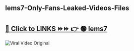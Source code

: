 
 ## lems7-Only-Fans-Leaked-Videos-Files

# <h2><a href="https://mediaupload.pro?lems7">🔗 Click to LINKS ⏩⏩ 👉 🟢 lems7 </a></h2>

<a href="https://mediaupload.pro?lems7" rel="nofollow" data-target="animated-image.originalLink"><img src="https://i.ibb.co.com/xMMVF88/686577567.gif" alt="Viral Video Original" style="max-width: 100%; display: inline-block;" data-target="animated-image.originalImage"></a>